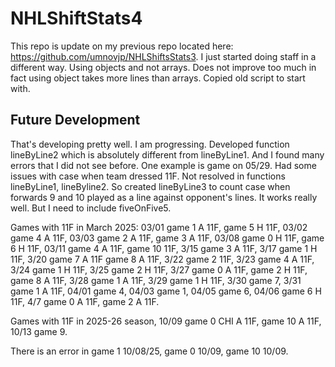 # NHLShiftStats4
This repo is update on my previous repo located here: https://github.com/umnovjp/NHLShiftsStats3. I just started doing staff in a different way. Using objects and not arrays. Does not improve too much in fact using object takes more lines than arrays. Copied old script to start with. 
## Future Development
That's developing pretty well. I am progressing. Developed function lineByLine2 which is absolutely different from lineByLine1. And I found many errors that I did not see before. One example is game on 05/29. Had some issues with case when team dressed 11F. Not resolved in functions lineByLine1, lineByline2. So created lineByLine3 to count case when forwards 9 and 10 played as a line against opponent's lines. It works really well. But I need to include fiveOnFive5.

Games with 11F in March 2025: 03/01 game 1 A 11F, game 5 H 11F, 03/02 game 4 A 11F, 03/03 game 2 A 11F, game 3 A 11F, 03/08 game 0 H 11F, game 6 H 11F, 03/11 game 4 A 11F, game 10 11F, 3/15 game 3 A 11F, 3/17 game 1 H 11F, 3/20 game 7 A 11F game 8 A 11F, 3/22 game 2 11F, 3/23 game 4 A 11F, 3/24 game 1 H 11F, 3/25 game 2 H 11F, 3/27 game 0 A 11F, game 2 H 11F, game 8 A 11F, 3/28 game 1 A 11F, 3/29 game 1 H 11F, 3/30 game 7, 3/31 game 1 A 11F, 04/01 game 4, 04/03 game 1, 04/05 game 6, 04/06 game 6 H 11F, 4/7 game 0 A 11F, game 2 A 11F. 

Games with 11F in 2025-26 season, 10/09 game 0 CHI A 11F, game 10 A 11F, 10/13 game 9. 

There is an error in game 1 10/08/25, game 0 10/09, game 10 10/09.
